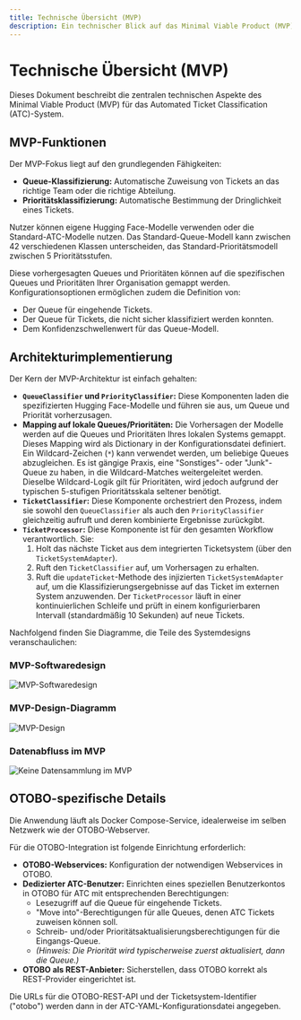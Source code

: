 ```yaml
---
title: Technische Übersicht (MVP)
description: Ein technischer Blick auf das Minimal Viable Product (MVP) des Automated Ticket Classification (ATC)-Systems.
---
```


# Technische Übersicht (MVP)

Dieses Dokument beschreibt die zentralen technischen Aspekte des Minimal Viable Product (MVP) für das Automated Ticket Classification (ATC)-System.

## MVP-Funktionen

Der MVP-Fokus liegt auf den grundlegenden Fähigkeiten:

*   **Queue-Klassifizierung:** Automatische Zuweisung von Tickets an das richtige Team oder die richtige Abteilung.
*   **Prioritätsklassifizierung:** Automatische Bestimmung der Dringlichkeit eines Tickets.

Nutzer können eigene Hugging Face-Modelle verwenden oder die Standard-ATC-Modelle nutzen. Das Standard-Queue-Modell kann zwischen 42 verschiedenen Klassen unterscheiden, das Standard-Prioritätsmodell zwischen 5 Prioritätsstufen.

Diese vorhergesagten Queues und Prioritäten können auf die spezifischen Queues und Prioritäten Ihrer Organisation gemappt werden. Konfigurationsoptionen ermöglichen zudem die Definition von:
*   Der Queue für eingehende Tickets.
*   Der Queue für Tickets, die nicht sicher klassifiziert werden konnten.
*   Dem Konfidenzschwellenwert für das Queue-Modell.

## Architekturimplementierung

Der Kern der MVP-Architektur ist einfach gehalten:

*   **`QueueClassifier` und `PriorityClassifier`:** Diese Komponenten laden die spezifizierten Hugging Face-Modelle und führen sie aus, um Queue und Priorität vorherzusagen.
*   **Mapping auf lokale Queues/Prioritäten:** Die Vorhersagen der Modelle werden auf die Queues und Prioritäten Ihres lokalen Systems gemappt. Dieses Mapping wird als Dictionary in der Konfigurationsdatei definiert. Ein Wildcard-Zeichen (`*`) kann verwendet werden, um beliebige Queues abzugleichen. Es ist gängige Praxis, eine "Sonstiges"- oder "Junk"-Queue zu haben, in die Wildcard-Matches weitergeleitet werden. Dieselbe Wildcard-Logik gilt für Prioritäten, wird jedoch aufgrund der typischen 5-stufigen Prioritätsskala seltener benötigt.
*   **`TicketClassifier`:** Diese Komponente orchestriert den Prozess, indem sie sowohl den `QueueClassifier` als auch den `PriorityClassifier` gleichzeitig aufruft und deren kombinierte Ergebnisse zurückgibt.
*   **`TicketProcessor`:** Diese Komponente ist für den gesamten Workflow verantwortlich. Sie:
    1.  Holt das nächste Ticket aus dem integrierten Ticketsystem (über den `TicketSystemAdapter`).
    2.  Ruft den `TicketClassifier` auf, um Vorhersagen zu erhalten.
    3.  Ruft die `updateTicket`-Methode des injizierten `TicketSystemAdapter` auf, um die Klassifizierungsergebnisse auf das Ticket im externen System anzuwenden.
    Der `TicketProcessor` läuft in einer kontinuierlichen Schleife und prüft in einem konfigurierbaren Intervall (standardmäßig 10 Sekunden) auf neue Tickets.

Nachfolgend finden Sie Diagramme, die Teile des Systemdesigns veranschaulichen:

### MVP-Softwaredesign
![MVP-Softwaredesign](/images/mvp-software-design.png)

### MVP-Design-Diagramm
![MVP-Design](/images/mvp-design.png)

### Datenabfluss im MVP
![Keine Datensammlung im MVP](/images/mv-no-data-collection.png)

## OTOBO-spezifische Details

Die Anwendung läuft als Docker Compose-Service, idealerweise im selben Netzwerk wie der OTOBO-Webserver.

Für die OTOBO-Integration ist folgende Einrichtung erforderlich:

*   **OTOBO-Webservices:** Konfiguration der notwendigen Webservices in OTOBO.
*   **Dedizierter ATC-Benutzer:** Einrichten eines speziellen Benutzerkontos in OTOBO für ATC mit entsprechenden Berechtigungen:
    *   Lesezugriff auf die Queue für eingehende Tickets.
    *   "Move into"-Berechtigungen für alle Queues, denen ATC Tickets zuweisen können soll.
    *   Schreib- und/oder Prioritätsaktualisierungsberechtigungen für die Eingangs-Queue.
    *   *(Hinweis: Die Priorität wird typischerweise zuerst aktualisiert, dann die Queue.)*
*   **OTOBO als REST-Anbieter:** Sicherstellen, dass OTOBO korrekt als REST-Provider eingerichtet ist.

Die URLs für die OTOBO-REST-API und der Ticketsystem-Identifier ("otobo") werden dann in der ATC-YAML-Konfigurationsdatei angegeben.